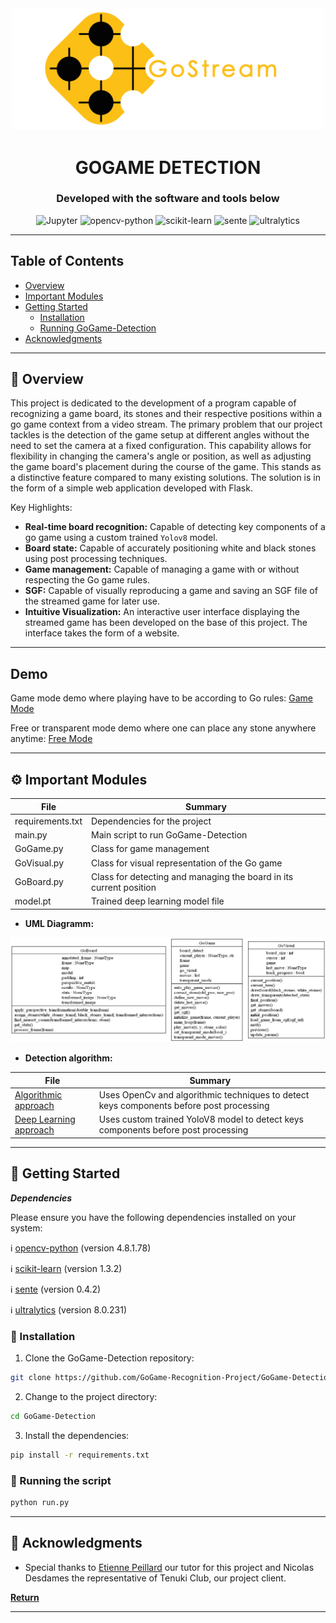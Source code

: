
<div align="center">
    <img src="static/GoStreamLogoTitleRight.png" width=500>
    <h1>GOGAME DETECTION</h1>

<h3>Developed with the software and tools below</h3>
<p align="center">
    <img src="https://img.shields.io/badge/Jupyter-F37626.svg?style=flat-square&logo=Jupyter&logoColor=white" alt="Jupyter" />
    <img src="https://img.shields.io/badge/opencv--python-4.8.1.78-blue?style=flat-square&logo=opencv" alt="opencv-python" />
    <img src="https://img.shields.io/badge/scikit--learn-1.3.2-orange?style=flat-square&logo=scikit-learn" alt="scikit-learn" />
    <img src="https://img.shields.io/badge/sente-0.4.2-yellow?style=flat-square&logoColor=white" alt="sente" />
    <img src="https://img.shields.io/badge/ultralytics-8.0.231-brightgreen?style=flat-square&logoColor=white" alt="ultralytics" />
</p>
</div>

---

## Table of Contents
- [Overview](#overview)
- [Important Modules](#modules)
- [Getting Started](#getting-started)
    - [Installation](#installation)
    - [Running GoGame-Detection](#running-gogame-detection)
- [Acknowledgments](#acknowledgments)


---


## 📍 Overview

This project is dedicated to the development of a program capable of recognizing a game board, its stones and their respective positions within a go game context from a video stream.
The primary problem that our project tackles is the detection of the game setup at different angles without the need to set the camera at a fixed configuration. This capability allows for flexibility in changing the camera's angle or position, as well as adjusting the game board's placement during the course of the game. This stands as a distinctive feature compared to many existing solutions. The solution is in the form of a simple web application developed with Flask.


Key Highlights:
- **Real-time board recognition:** Capable of detecting key components of a go game using a custom trained `Yolov8` model.
- **Board state:** Capable of accurately positioning white and black stones using post processing techniques.
- **Game management:** Capable of managing a game with or without respecting the Go game rules.
- **SGF:**  Capable of visually reproducing a game and saving an SGF file of the streamed game for later use. 
- **Intuitive Visualization:** An interactive user interface displaying the streamed game has been developed on the base of this project. The interface takes the form of a website.

---


## Demo
Game mode demo where playing have to be according to Go rules: 
[Game Mode](static/game_mode.mp4)

Free or transparent mode demo where one can place any stone anywhere anytime: 
[Free Mode](static/free_mode.mp4)



---


## ⚙️ Important Modules


| File                             | Summary                                                               |
| ---                              | ---                                                                   |
| requirements.txt                 | Dependencies for the project                                          |
| main.py                          | Main script to run GoGame-Detection                                   |
| GoGame.py                        | Class for game management                                             |
| GoVisual.py                      | Class for visual representation of the Go game                        |
| GoBoard.py                       | Class for detecting and managing the board in its current position    |
| model.pt                         | Trained deep learning model file                                      |

- **UML Diagramm:**
<div align="center">
    <img src="static/classes.png" width=700>
</div>

- **Detection algorithm:**

  
| File                             | Summary                                                               |
| ---                                                                                                                                                                            | ---                                                                                             |
| [Algorithmic approach](https://github.com/GoGame-Recognition-Project/GoGame-Detection/blob/main/Notebooks_to_explain_detection/Algorithmic_approach_to_detect_a_go_board.ipynb)| Uses OpenCv and algorithmic techniques to detect keys components before post processing    |
| [Deep Learning approach](https://github.com/GoGame-Recognition-Project/GoGame-Detection/blob/main/Notebooks_to_explain_detection/Go_board_detection.ipynb)                     | Uses custom trained YoloV8 model to detect keys components before post processing               |

---

## 🚀 Getting Started

***Dependencies***

Please ensure you have the following dependencies installed on your system:

ℹ️ [opencv-python](https://pypi.org/project/opencv-python/) (version 4.8.1.78)

ℹ️ [scikit-learn](https://scikit-learn.org/stable/install.html) (version 1.3.2)

ℹ️ [sente](https://pypi.org/project/sente/) (version 0.4.2)

ℹ️ [ultralytics](https://pypi.org/project/ultralytics/) (version 8.0.231)

### 🔧 Installation

1. Clone the GoGame-Detection repository:
```sh
git clone https://github.com/GoGame-Recognition-Project/GoGame-Detection.git
```

2. Change to the project directory:
```sh
cd GoGame-Detection
```

3. Install the dependencies:
```sh
pip install -r requirements.txt
```


### 🤖 Running the script

```sh
python run.py
```

---


## 👏 Acknowledgments

- Special thanks to [Etienne Peillard](https://github.com/EPeillard) our tutor for this project and Nicolas Desdames the representative of Tenuki Club, our project client.

[**Return**](#Top)

---

